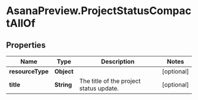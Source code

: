 # AsanaPreview.ProjectStatusCompactAllOf

## Properties

Name | Type | Description | Notes
------------ | ------------- | ------------- | -------------
**resourceType** | **Object** |  | [optional] 
**title** | **String** | The title of the project status update. | [optional] 


